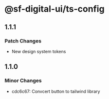 # @sf-digital-ui/ts-config

## 1.1.1

### Patch Changes

- New design system tokens

## 1.1.0

### Minor Changes

- cdc6c67: Convcert button to tailwind library
